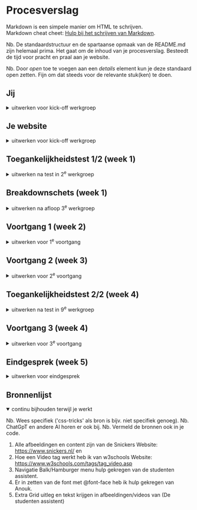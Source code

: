 # Procesverslag
Markdown is een simpele manier om HTML te schrijven.  
Markdown cheat cheet: [Hulp bij het schrijven van Markdown](https://github.com/adam-p/markdown-here/wiki/Markdown-Cheatsheet).

Nb. De standaardstructuur en de spartaanse opmaak van de README.md zijn helemaal prima. Het gaat om de inhoud van je procesverslag. Besteedt de tijd voor pracht en praal aan je website.

Nb. Door *open* toe te voegen aan een *details* element kun je deze standaard open zetten. Fijn om dat steeds voor de relevante stuk(ken) te doen.





## Jij

<details>
  <summary>uitwerken voor kick-off werkgroep</summary>

  ### Auteur: 
  Naoufal Haddouzi
  #### Je startniveau: 
  Blauw

  #### Je focus: 
  Surface Plane
 
</details>





## Je website

<details>
  <summary>uitwerken voor kick-off werkgroep</summary>

  ### Je opdracht: 

  link naar de website die je gaat namaken óf de naam/omschrijving van je eigen ontwerp

  https://www.snickers.nl/


  #### Screenshot(s) van de eerste pagina (small screen): 
  Home Pagina

  <img src="readme-images/home.jpg" width="375px" alt="Screenshot van de home pagina op de snickers website">

  #### Screenshot(s) van de tweede pagina (small screen):
  Stukje Geschiedenis Pagina

  <img src="readme-images/geschiedenis.jpg" width="375px" alt="Screenshot van de geschiedenis pagina op de snickers website">
 
</details>



## Toegankelijkheidstest 1/2 (week 1)

<details>
  <summary>uitwerken na test in 2<sup>e</sup> werkgroep</summary>

  ### Bevindingen
  Lijst met je bevindingen die in de test naar voren kwamen:

  - H2 element boven de H1 element
  - Website gebruikt geen complexe afbeeldingen
  - Videos kunnen gestopt worden in de website zelf
  - Geen darkmode support
  - Sommige afbeeldingen bewegen een kleinbeetje
  - Elke afbeelding heeft een ALT tekst
  - Perfecte kleuren contrast

</details>



## Breakdownschets (week 1)

<details>
  <summary>uitwerken na afloop 3<sup>e</sup> werkgroep</summary>

  ### de hele pagina: 

  Een logo rechts boven met een dropdown menu aan de zijkant, vervolgens een advertentie er onder, waar ook nog een button is om door te gaan naar een andere scherm. Ook nog alle verschillende Snickers die worden verkocht op dit moment.

  <img src="readme-images/volledigescreen.jpg" width="375px" alt="Een logo rechts boven met een dropdown menu aan de zijkant, vervolgens een advertentie er onder, waar ook nog een button is om door te gaan naar een andere scherm. Ook nog alle verschillende Snickers die worden verkocht op dit moment.">

  Meer advertenties en een footer met algemene informatie

  <img src="readme-images/volledigescreen2.jpg" width="375px" alt="Meer advertenties en een footer met algemene informatie">

  ### dynamisch deel: 

  Als het scherm een telefoon is, zal de navigatie bar een dropdown menu worden.

  <img src="readme-images/menu.jpg" width="375px" alt="Als het scherm een telefoon is, zal de navigatie bar een dropdown menu worden.">

  ### wellicht nog een dynamisch deel: 

  Afbeelding beweegt en de button highlight wanneer er op wordt gehoverd, met een kleine pauze. Ook zit er een video in.

  <img src="readme-images/button.jpg" width="375px" alt="Afbeelding beweegt en de button highlight wanneer er op wordt gehoverd, met een kleine pauze">

</details>





## Voortgang 1 (week 2)

<details>
  <summary>uitwerken voor 1<sup>e</sup> voortgang</summary>

  ### Stand van zaken

  Ik heb begonnen met alle content in mijn code te zetten. De tekst-inhoud was wel vanzelfsprekend. Wel waren sommmige headers niet logisch ingedeelt (dit staat ook in mijn bevindingen), dus ik heb besproken met de docent en gekeken wat nu het beste optie zou zijn qua headers.
  
Screenshots van nieuwe headers en tekst:

 <img src="readme-images/headers.png" width="375px" alt="Headers aangepast in code">


  Bij de afbeeldingen heb ik een nieuwe mapje gemaakt genaamd "images". Toch ging het mis met een paar afbeeldingen die ik direct uit de website heb gehaald. Soms waren ze niet compleet dus er misten een stukje of het moment dat het maar 1px was en helemaal niet kon gebruiken. Dit kwam blijkbaar door dat sommige afbeeldingen vast zaten in hun eigen database. Ik heb toen gezocht naar andere afbeeldingen die ik kon gebruiken.

Screenshots van afbeeldingen en foute pogingen:

<img src="readme-images/Images.png" width="375px" alt="Alle afbeeldingen in mijn mapje">
 <img src="readme-images/1pxfotogoede.png" width="375px" alt="De goede afbeelding die 1px is">
 <img src="readme-images/1pxfoto.png" width="375px" alt="foute poging 1px afbeelding">


  Er zat ook een video in mijn gekozen website. Dit viel wel mee op uiteindelijk in mijn code te zetten alleen moest ik gebruik maken van de "video" tag. 

   ### Agenda voor meeting

  Geen agenda gemaakt 

  ### Verslag van meeting
  hier na afloop snel de uitkomsten van de meeting vastleggen

  - In mijn website was de H1 niet helemaal logisch dus ik had nagevraagd wat ik de H1 zou maken. Ik kreeg te horen dat de logo het beste is om H1 te maken. Dus ik heb dat aangepast.
  - Bespreken of een hamburger menu handig is in mijn site. Uiteindelijk zijn we daar voor gegaan.
  - Ik had een section zonder header dus ik kreeg een "info" op mijn html van we w3school validation. Dit moet ik gaan aanpassen omdat de screenreader het ook niet lezen.
  - Taal van Engels naar Nederlands omdat alle content in het Nederlands is. Dit helpt ook met de screenreader.

</details>





## Voortgang 2 (week 3)

<details>
  <summary>uitwerken voor 2<sup>e</sup> voortgang</summary>

  ### Stand van zaken

  Ik ben begonnen met het maken van een header en footer en het alvast creeren van mijn tweede pagina. 

  Tijdens het creeren van mijn footer en header heb ik gemerkt dat ze allebij niet tegen de zijkanten kwamen. Douwe heeft me gelukkig daarbij geholpen en het lag aan dat de universal selector niet de padding en margin op "0" had. Sommige browsers zijn daar vervelend mij inclusief Firefox. 

  Ik ben begonnen met het opstellen van mijn css. Ik heb een Root gemaakt. Dit eigenlijk gewoon een stylesheet waar je verschillende kleuren, font-sizes etc al kan maken en dan gemakkelijk kan toevoegen op andere elementen. Ik had hier een beetje moeite mee omdat ik steeds in de war raakten met welke namen ik heb gebruikt. 

  Over namen gesproken, ik kreeg een goede tip van Anouk dat ik de namen van mijn images moest veranderen. Ik had overal een hoofdletter bij het begin en dit maakt niet perse uit maar het maakt het wel makkelijker als je die regel zelf voor je zet. Ook heb ik met de hulp van Anouk de fonts erin kunnen krijgen met @font-face. 

  <img src="readme-images/rootfont.png" width="375px" alt="Root en Font-face in mijn css">
  
  Ik ben ook wat meer gaan focussen op flexbox en wat het allemaal inhoud. Ik heb Flexbox Froggy gespeeld en heb wat kennis opgedaan. Ik kon op een paar afbeeldingen in mijn website op de goede plek krijgen. 

  Iets kleins was ook dat ik met de hulp van Levon mijn VSC en Github heb kunnen linken. Dus nu als ik wat verander in VSC kan ik het gelijk pushen naar Github zonder de heletijd te kopieren en plakken. 

  <img src="readme-images/commitgit.png" width="375px" alt="Commiten naar Github als ik iets heb veranderd in VSC">



  ### Agenda voor meeting

  Geen agenda gemaakt 
  
  ### Vragen voor meeting

  - Meer uitleg over nth-of-type en hoe dat zou werken met mijn tweede pagina.
  - Confirmatie over wat er nu allemaal in moet komen als je Surface Plane hebt gekozen.
  - Of de headings goed en logisch staan.


  ### Verslag van meeting
  hier na afloop snel de uitkomsten van de meeting vastleggen

  - 

</details>





## Toegankelijkheidstest 2/2 (week 4)

<details>
  <summary>uitwerken na test in 9<sup>e</sup> werkgroep</summary>

  ### Bevindingen
  Lijst met je bevindingen die in de test naar voren kwamen (geef ook aan wat er verbeterd is):

</details>





## Voortgang 3 (week 4)

<details>
  <summary>uitwerken voor 3<sup>e</sup> voortgang</summary>

  ### Stand van zaken
  Ik heb met Ali (de studenten assistent) gezeten aan een paar problemen opgelost.

  Ik kreeg mijn hamburgermenu niet aan de praat. Ik kreeg de lijntjes die ik had niet goed recht dus Ali heeft me daarbij geholpen. Hij heeft me gelijk geholpen met het opstellen van de Javascript. 

  Verder ben ik geholpen met het goed zetten van mijn sections. Het was eerst nog een beetje slordig en vooral toen ik ze allemaal begon te stylen.

  Ook heeft Ali een suggestie gedaan om al mijn afbeeldingen in een ul en li te zetten. 

  Ik heb ook hulp gekregen met goed zetten van mijn tekst in een afbeelding en video. Ali deed de voorstel om grid te gebruiken alleen begrijp ik het nogsteeds niet heel goed. Ook zei hij dat het slimmer was om de afbeelding/video wat donkerder te maken zodat het beter leesbaar zou zijn met de witte tekst. 

  Mijn css was nog heel slordig dus ik heb het ook even opgemaakt.

  Ook heb ik bij elke button een "cursor pointer toegevoegd".



  ### Vragen voor meeting

  - Hoe ik de tweede pagina het best kan stylen
  - Is mijn bron vermelding duidelijk genoeg
  - Inspiratie voor meer Surface plane elementen


  ### Verslag van meeting
  hier na afloop snel de uitkomsten van de meeting vastleggen

  - punt 1
  - punt 2
  - nog een punt
  - ...

</details>





## Eindgesprek (week 5)

<details>
  <summary>uitwerken voor eindgesprek</summary>

  ### Je uitkomst - karakteristiek screenshots:
  <img src="readme-images/dummy-plaatje.jpg" width="375px" alt="uitomst opdracht 1">


  ### Dit ging goed/Heb ik geleerd: 
  Korte omschrijving met plaatjes

  <img src="readme-images/dummy-plaatje.jpg" width="375px" alt="top">


  ### Dit was lastig/Is niet gelukt:
  Korte omschrijving met plaatjes

  <img src="readme-images/dummy-plaatje.jpg" width="375px" alt="bummer">
</details>





## Bronnenlijst

<details open>
  <summary>continu bijhouden terwijl je werkt</summary>

  Nb. Wees specifiek ('css-tricks' als bron is bijv. niet specifiek genoeg). 
  Nb. ChatGpT en andere AI horen er ook bij.
  Nb. Vermeld de bronnen ook in je code.

  1. Alle afbeeldingen en content zijn van de Snickers Website: https://www.snickers.nl/ en 
  2. Hoe een Video tag werkt heb ik van w3schools Website: https://www.w3schools.com/tags/tag_video.asp
  3. Navigatie Balk/Hamburger menu hulp gekregen van de studenten assistent.
  4. Er in zetten van de font met @font-face heb ik hulp gekregen van Anouk.
  5. Extra Grid uitleg en tekst krijgen in afbeeldingen/videos van (De studenten assistent)

</details>